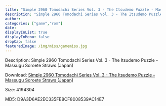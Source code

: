 ```yaml
---
title: "Simple 2960 Tomodachi Series Vol. 3 - The Itsudemo Puzzle - Massugu Soroete Straws (Japan)"
description: "Simple 2960 Tomodachi Series Vol. 3 - The Itsudemo Puzzle - Massugu Soroete Straws (Japan)"
author: 
categories: ["game","rom"]
date: 
displayInList: true
displayInMenu: false
dropCap: false
featuredImage: /img/miss/gamemiss.jpg
---
```


Description: Simple 2960 Tomodachi Series Vol. 3 - The Itsudemo Puzzle - Massugu Soroete Straws (Japan)

Download: <a style="text-decoration:underline;" href="https://mega.nz/#!GHQQla7T!Jfxpk9XLFVSxNxmKti1oi77HNXq7UdgWyFqaZKMIjik" target = "_blank" rel = "nofollow" > Simple 2960 Tomodachi Series Vol. 3 - The Itsudemo Puzzle - Massugu Soroete Straws (Japan)</a>

Size: 4194304

MD5: D9A3D6AE2EC335FE8CF8008539AC14E7

